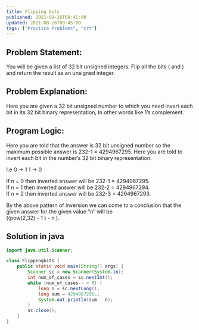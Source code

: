 ```yaml
---
title: Flipping bits
published: 2021-08-26T09:45:00
updated: 2021-08-26T09:45:00
tags: ["Practice Problems", "crt"]
---
```


## Problem Statement:

You will be given a list of 32 bit unsigned integers. Flip all
the bits ( and ) and return the result as an unsigned integer.

## Problem Explanation:

Here you are given a 32 bit unsigned number to which you need
invert each bit in its 32 bit binary representation, In other
words like 1’s complement.

## Program Logic:

Here you are told that the answer is 32 bit unsigned number so
the maximum possible answer is 232-1 = 4294967295.
Here you are told to invert each bit in the number’s 32 bit
binary representation.

I.e 0 → 1 1 → 0

If n = 0 then inverted answer will be 232-1 = 4294967295.\
If n = 1 then inverted answer will be 232-2 = 4294967294.\
If n = 2 then inverted answer will be 232-3 = 4294967293.

By the above pattern of inversion we can come to a conclusion
that the given answer for the given value “n” will be  
((pow(2,32) - 1 ) - n ).

## Solution in java

```java
import java.util.Scanner;

class Flippingbits {
    public static void main(String[] args) {
        Scanner sc = new Scanner(System.in);
        int num_of_cases = sc.nextInt();
        while (num_of_cases-- > 0) {
            long n = sc.nextLong();
            long sum = 4294967295L;
            System.out.println(sum - n);
        }
        sc.close();
    }
}
```
